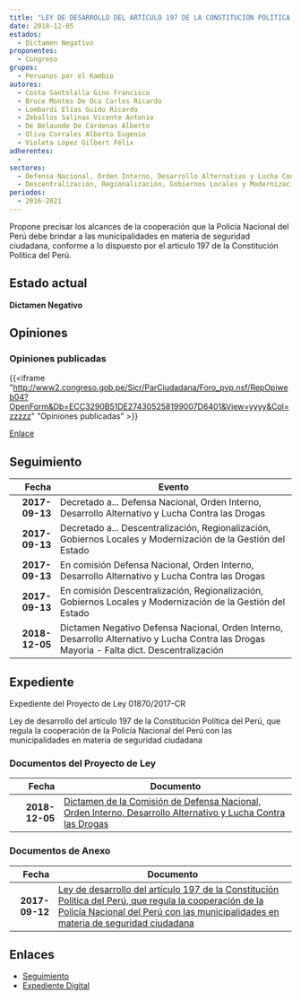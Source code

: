 ```yaml
---
title: "LEY DE DESARROLLO DEL ARTÍCULO 197 DE LA CONSTITUCIÓN POLÍTICA DEL PERÚ, QUE REGULA LA COOPERACIÓN DE LA POLICÍA NACIONAL DEL PERÚ CON LAS MUNICIPALIDADES EN MATERIA DE SEGURIDAD CIUDADANA"
date: 2018-12-05
estados: 
  - Dictamen Negativo
proponentes: 
  - Congreso
grupos: 
  - Peruanos por el Kambio
autores: 
  - Costa Santolalla Gino Francisco
  - Bruce Montes De Oca Carlos Ricardo
  - Lombardi Elías Guido Ricardo
  - Zeballos Salinas Vicente Antonio
  - De Belaunde De Cárdenas Alberto
  - Oliva Corrales Alberto Eugenio
  - Violeta López Gilbert Félix
adherentes: 
  - 
sectores: 
  - Defensa Nacional, Orden Interno, Desarrollo Alternativo y Lucha Contra las Drogas
  - Descentralización, Regionalización, Gobiernos Locales y Modernización de la Gestión del Estado
periodos: 
  - 2016-2021
---
```


Propone precisar los alcances de la cooperación que la Policía Nacional del Perú debe brindar a las municipalidades en materia de seguridad ciudadana, conforme a lo dispuesto por el artículo 197 de la Constitución Política del Perú.


## Estado actual

**Dictamen Negativo**

## Opiniones

### Opiniones publicadas

{{<iframe "http://www2.congreso.gob.pe/Sicr/ParCiudadana/Foro_pvp.nsf/RepOpiweb04?OpenForm&Db=ECC3290B51DE274305258199007D6401&View=yyyy&Col=zzzzz" "Opiniones publicadas" >}}

[Enlace](http://www2.congreso.gob.pe/Sicr/ParCiudadana/Foro_pvp.nsf/RepOpiweb04?OpenForm&Db=ECC3290B51DE274305258199007D6401&View=yyyy&Col=zzzzz)

## Seguimiento

| Fecha | Evento |
|------:|--------|
| **2017-09-13** | Decretado a... Defensa Nacional, Orden Interno, Desarrollo Alternativo y Lucha Contra las Drogas|
| **2017-09-13** | Decretado a... Descentralización, Regionalización, Gobiernos Locales y Modernización de la Gestión del Estado|
| **2017-09-13** | En comisión Defensa Nacional, Orden Interno, Desarrollo Alternativo y Lucha Contra las Drogas|
| **2017-09-13** | En comisión Descentralización, Regionalización, Gobiernos Locales y Modernización de la Gestión del Estado|
| **2018-12-05** | Dictamen Negativo Defensa Nacional, Orden Interno, Desarrollo Alternativo y Lucha Contra las Drogas Mayoria - Falta dict. Descentralización|


## Expediente

Expediente del Proyecto de Ley 01870/2017-CR

Ley de desarrollo del artículo 197 de la Constitución Política del Perú, que regula la cooperación de la Policía Nacional del Perú con las municipalidades en materia de seguridad ciudadana


### Documentos del Proyecto de Ley

| Fecha | Documento |
|------:|--------|
| **2018-12-05** | [Dictamen de la Comisión de Defensa Nacional, Orden Interno, Desarrollo Alternativo y Lucha Contra las Drogas](http://www.leyes.congreso.gob.pe/Documentos/2016_2021/Dictamenes/Proyectos_de_Ley/01870DC07MAY20181205.pdf) |

### Documentos de Anexo

| Fecha | Documento |
|------:|--------|
| **2017-09-12** | [Ley de desarrollo del artículo 197 de la Constitución Política del Perú, que regula la cooperación de la Policía Nacional del Perú con las municipalidades en materia de seguridad ciudadana](http://www.leyes.congreso.gob.pe/Documentos/2016_2021/Proyectos_de_Ley_y_de_Resoluciones_Legislativas/PL0187020170912.pdf) |

## Enlaces 

- [Seguimiento](http://www2.congreso.gob.pe/Sicr/TraDocEstProc/CLProLey2016.nsf/f7fff46988ca05b1052578e100829cc7/c5f431c24fe13ac20525819900812303?OpenDocument)
- [Expediente Digital](http://www2.congreso.gob.pe/Sicr/TraDocEstProc/CLProLey2016.nsf/f7fff46988ca05b1052578e100829cc7/c5f431c24fe13ac20525819900812303?OpenDocument&Click=05257FB7005EB655.eb71d0cf91d8294e05256cdf006b5706/$Body/0.1C6C)
